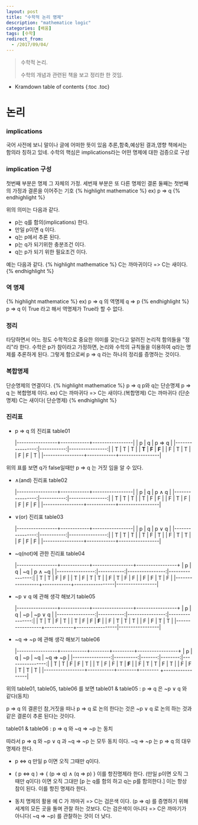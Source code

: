 ```yaml
---
layout: post
title: "수학적 논리 명제"
description: "mathematice logic"
categories: [배움]
tags: [수학]
redirect_from:
  - /2017/09/04/
---
```


> 수학적 논리.
>
> 수학의 개념과 관련된 책을 보고 정리한 한 것임.

* Kramdown table of contents
{:toc .toc}

# 논리

### implications
 국어 사전에 보니 말이나 글에 어떠한 뜻이 있음
 추론,함축,예상된 결과,영향
 책에서는 함의라 칭하고 있네.
 수학의 핵심은 implications라는 어떤 명제에 대한 검증으로 구성

### implication 구성
 첫번째 부분은 명제 그 자체의 가정.
 세번재 부분은 또 다른 명제인 결론
 둘째는 첫번째의 가정과 결론을 이어주는 기호
{% highlight mathematice %}
 ex) p => q
{% endhighlight %}

위의 의미는 다음과 같다.
* p는 q를 함의(implications) 한다.
* 만일 p이면 q 이다.
* q는 p에서 추론 된다.
* p는 q가 되기위한 충분조건 이다.
* q는 p가 되기 위한 필요조건 이다.

예는 다음과 같다.
{% highlight mathematice %}
C는 까마귀이다 => C는 새이다.
{% endhighlight %}

### 역 명제
{% highlight mathematice %}
 ex) p => q 의 역명제 q => p
{% endhighlight %}
p => q 이 True 라고 해서 역명제가 True라 할 수 없다.

### 정리
타당하면서 어느 정도 수학적으로 중요한 의미를 갖는다고 알려진 논리적 함의들을 "정리"라 한다.
수학은 p가 참이라고 가정하면, 논리와 수학의 규칙들을 이용하여 q라는 명제를 추론하게 된다. 그렇게 함으로써  p => q 라는 하나의 정리를 증명하는 것이다.

### 복합명제
단순명제의 연결이다.
{% highlight mathematice %}
p => q
p와 q는 단순명제 p => q 는 복합명제 이다.
ex) C는 까마귀다 => C는 새이다.(복합명제)
C는 까마귀다 (단순명제)
C는 새이다( 단순명제)
{% endhighlight %}

### 진리표
* p => q 의 진리표 table01

	|-----------------+------------+-----------------|
    |        p        |     q      |     p => q      |
    |----------------:|-----------:|----------------:|
    |       T         |     T      |        T        |
    |     **T**       |   **F**    |      **F**      |
    |       F         |     T      |        T        |
    |       F         |     F      |        T        |
    |-----------------+------------+-----------------|


위의 표를 보면 q가 false일때만 p => q 는 거짓 임을 알 수 있다.

* ∧(and) 진리표 table02

	|-----------------+------------+-----------------|
    |        p        |     q      |      p ∧ q      |
    |----------------:|-----------:|----------------:|
    |       T         |     T      |        T        |
    |       T         |     F      |        F        |
    |       F         |     T      |        F        |
    |       F         |     F      |        F        |
    |-----------------+------------+-----------------|

* ∨(or) 진리표 table03

	|-----------------+------------+-----------------|
    |        p        |     q      |      p ∨ q      |
    |----------------:|-----------:|----------------:|
    |       T         |     T      |        T        |
    |       T         |     F      |        T        |
    |       F         |     T      |        T        |
    |       F         |     F      |        F        |
    |-----------------+------------+-----------------|

* ~q(not)에 관한 진리표 table04

	|-----------------+------------+-----------------+-----------------+
    |        p        |     q      |       ~q        |    p ∧ ~q       |
    |----------------:|-----------:|----------------:|----------------:|
    |       T         |     T      |        F        |        F        |
    |       T         |     F      |        T        |        T        |
    |       F         |     T      |        F        |        F        |
    |       F         |     F      |        T        |        F        |
    |-----------------+------------+-----------------|-----------------|

* ~p ∨ q 에 관해 생각 해보기 table05

	|-----------------+------------+-----------------+-----------------+
    |        p        |     q      |       ~p        |    ~p ∨ q       |
    |----------------:|-----------:|----------------:|----------------:|
    |       T         |     T      |        F        |        T        |
    |       T         |     F      |        F        |      **F**      |
    |       F         |     T      |        T        |        T        |
    |       F         |     F      |        T        |        T        |
    |-----------------+------------+-----------------|-----------------|

* ~q => ~p 에 관해 생각 해보기 table06

	|-----------------+-----------+--------+---------+-----------------+
    |        p        |     q     |   ~p   |    ~q   |     ~q => ~p    |
    |----------------:|----------:|-------:|--------:|----------------:|
    |       T         |     T     |    F   |    F    |        T        |
	|       T         |     F     |    F   |    T    |      **F**      |
	|       F         |     T     |    T   |    F    |        T        |
	|       F         |     F     |    T   |    T    |        T        |
    |-----------------+-----------+--------+-------- +-----------------|


위의 table01, table05, table06 를 보면
table01 & table05 : p => q 은 ~p ∨ q 와 같다(동치)

p => q 의 결론인 참,거짓을 떠나 p => q 로 논의 한다는 것은 ~p ∨ q 로 논의 하는 것과 같은 결론이 추론 된다는 것이다.

table01 & table06 : p => q 와 ~q => ~p 는 동치

따라서 p => q 와 ~p ∨ q 과 ~q => ~p 는 모두 동치 이다.
~q => ~p 는 p => q 의 대우명제라 한다.

* p <=> q
만일 p 이면 오직 그때만 q이다.

* ( p <=> q ) => { (p => q) ∧ (q => p) }
이를 항진명제라 한다.
(만일 p이면 오직 그때만 q이다) 이면 오직 그대만 [p 는 q를 함의 하고 q는 p를 함의한다.]
이는 항상 참이 된다. 이를 항진 명제라 한다.

* 동치 명제의 활용 예
C 가 까마귀 => C는 검은색 이다. (p => q) 를 증명하기 위해 세계의 모든 곳을 돌며 관찰 하는 것보다.
C는 검은색이 아니다 => C은 까마기가 아니다( ~q => ~p) 를 관찰하는 것이 더 낮다.


[^1]: This is a footnote.

[kramdown]: https://kramdown.gettalong.org/
[Simple Texture]: https://github.com/yizeng/jekyll-theme-simple-texture